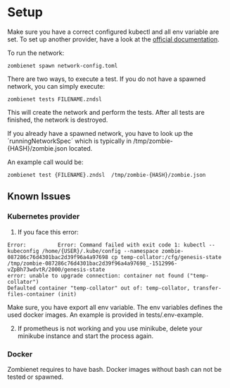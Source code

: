 # Setup

Make sure you have a correct configured kubectl and all env variable are set.
To set up another provider, have a look at the [official documentation](https://paritytech.github.io/zombienet/).

To run the network:
```
zombienet spawn network-config.toml
```

There are two ways, to execute a test. If you do not have a spawned network, you can simply execute:

```
zombienet tests FILENAME.zndsl
```

This will create the network and perform the tests. After all tests are finished, the network is destroyed.

If you already have a spawned network, you have to look up the ´runningNetworkSpec´ which is typically in  /tmp/zombie-{HASH}/zombie.json located.

An example call would be:


```
zombienet test {FILENAME}.zndsl  /tmp/zombie-{HASH}/zombie.json
```

## Known Issues

### Kubernetes provider

1. If you face this error:

```
Error:          Error: Command failed with exit code 1: kubectl --kubeconfig /home/{USER}/.kube/config --namespace zombie-087286c76d4301bac2d39f96a4a97698 cp temp-collator:/cfg/genesis-state /tmp/zombie-087286c76d4301bac2d39f96a4a97698_-1512996-vZpBh73wdvtR/2000/genesis-state
error: unable to upgrade connection: container not found ("temp-collator")
Defaulted container "temp-collator" out of: temp-collator, transfer-files-container (init)
```

Make sure, you have export all env variable. The env variables defines the used docker images. An example is provided in tests/.env-example.

2. If prometheus is not working and you use minikube, delete your minikube instance and start the process again.

### Docker

Zombienet requires to have bash. Docker images without bash can not be tested or spawned.
